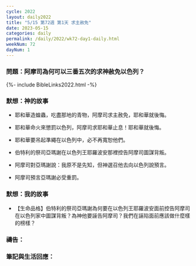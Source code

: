 ```yaml
---
cycle: 2022
layout: daily2022
title: "5/15 第72週 第1天 求主赦免"
date: 2023-05-15
categories: daily
permalink: /daily/2022/wk72-day1-daily.html
weekNum: 72
dayNum: 1
---
```


### 問題：阿摩司為何可以三番五次的求神赦免以色列？

{%- include BibleLinks2022.html -%}

### 默想：神的故事
+ 耶和華造蝗蟲，吃盡那地的青物，阿摩司求主赦免，耶和華就後悔。

+ 耶和華命火來懲罰以色列，阿摩司求耶和華止息！耶和華就後悔。

+ 耶和華要吊起準繩在以色列中，必不再寬恕他們。

+ 伯特利的祭司亞瑪謝在以色列王耶羅波安那裡控告阿摩司圖謀背叛。

+ 阿摩司對亞瑪謝說：我原不是先知，但神選召他去向以色列說預言。

+ 阿摩司預言亞瑪謝必受重罰。


### 默想：我的故事
+ 【生命品格】伯特利的祭司亞瑪謝為何要在以色列王耶羅波安面前控告阿摩司在以色列家中圖謀背叛？為神他要誣告阿摩司？我們在誣陷面前應該做什麼樣的榜樣？


### 禱告：

### 筆記與生活回應：

